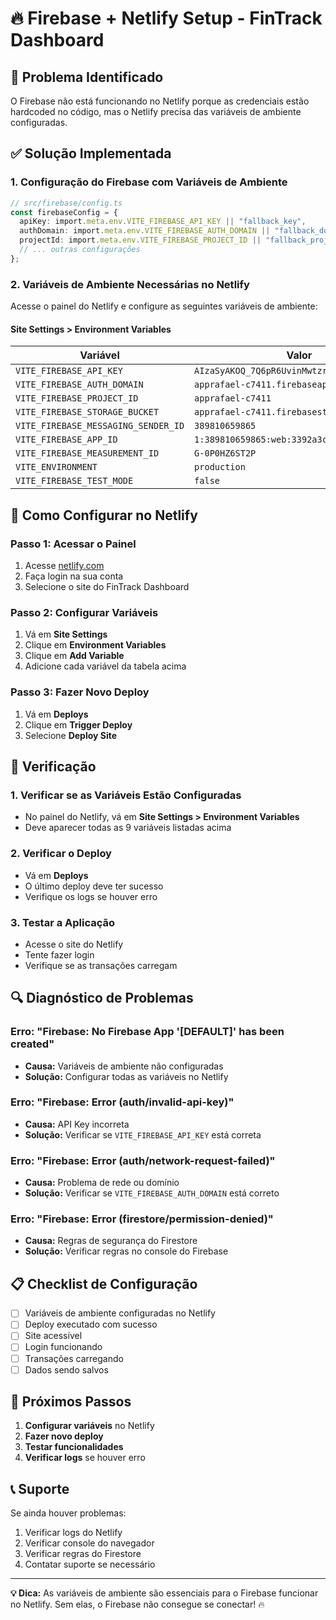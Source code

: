 # 🔥 Firebase + Netlify Setup - FinTrack Dashboard

## 🚨 **Problema Identificado**
O Firebase não está funcionando no Netlify porque as credenciais estão hardcoded no código, mas o Netlify precisa das variáveis de ambiente configuradas.

## ✅ **Solução Implementada**

### 1. **Configuração do Firebase com Variáveis de Ambiente**
```typescript
// src/firebase/config.ts
const firebaseConfig = {
  apiKey: import.meta.env.VITE_FIREBASE_API_KEY || "fallback_key",
  authDomain: import.meta.env.VITE_FIREBASE_AUTH_DOMAIN || "fallback_domain",
  projectId: import.meta.env.VITE_FIREBASE_PROJECT_ID || "fallback_project",
  // ... outras configurações
};
```

### 2. **Variáveis de Ambiente Necessárias no Netlify**

Acesse o painel do Netlify e configure as seguintes variáveis de ambiente:

#### **Site Settings > Environment Variables**

| Variável | Valor |
|----------|-------|
| `VITE_FIREBASE_API_KEY` | `AIzaSyAKOQ_7Q6pR6UvinMwtzrNdLgpBxZ-QTxk` |
| `VITE_FIREBASE_AUTH_DOMAIN` | `apprafael-c7411.firebaseapp.com` |
| `VITE_FIREBASE_PROJECT_ID` | `apprafael-c7411` |
| `VITE_FIREBASE_STORAGE_BUCKET` | `apprafael-c7411.firebasestorage.app` |
| `VITE_FIREBASE_MESSAGING_SENDER_ID` | `389810659865` |
| `VITE_FIREBASE_APP_ID` | `1:389810659865:web:3392a3c2fe3aef4710c088` |
| `VITE_FIREBASE_MEASUREMENT_ID` | `G-0P0HZ6ST2P` |
| `VITE_ENVIRONMENT` | `production` |
| `VITE_FIREBASE_TEST_MODE` | `false` |

## 🔧 **Como Configurar no Netlify**

### **Passo 1: Acessar o Painel**
1. Acesse [netlify.com](https://netlify.com)
2. Faça login na sua conta
3. Selecione o site do FinTrack Dashboard

### **Passo 2: Configurar Variáveis**
1. Vá em **Site Settings**
2. Clique em **Environment Variables**
3. Clique em **Add Variable**
4. Adicione cada variável da tabela acima

### **Passo 3: Fazer Novo Deploy**
1. Vá em **Deploys**
2. Clique em **Trigger Deploy**
3. Selecione **Deploy Site**

## 🚀 **Verificação**

### **1. Verificar se as Variáveis Estão Configuradas**
- No painel do Netlify, vá em **Site Settings > Environment Variables**
- Deve aparecer todas as 9 variáveis listadas acima

### **2. Verificar o Deploy**
- Vá em **Deploys**
- O último deploy deve ter sucesso
- Verifique os logs se houver erro

### **3. Testar a Aplicação**
- Acesse o site do Netlify
- Tente fazer login
- Verifique se as transações carregam

## 🔍 **Diagnóstico de Problemas**

### **Erro: "Firebase: No Firebase App '[DEFAULT]' has been created"**
- **Causa:** Variáveis de ambiente não configuradas
- **Solução:** Configurar todas as variáveis no Netlify

### **Erro: "Firebase: Error (auth/invalid-api-key)"**
- **Causa:** API Key incorreta
- **Solução:** Verificar se `VITE_FIREBASE_API_KEY` está correta

### **Erro: "Firebase: Error (auth/network-request-failed)"**
- **Causa:** Problema de rede ou domínio
- **Solução:** Verificar se `VITE_FIREBASE_AUTH_DOMAIN` está correto

### **Erro: "Firebase: Error (firestore/permission-denied)"**
- **Causa:** Regras de segurança do Firestore
- **Solução:** Verificar regras no console do Firebase

## 📋 **Checklist de Configuração**

- [ ] Variáveis de ambiente configuradas no Netlify
- [ ] Deploy executado com sucesso
- [ ] Site acessível
- [ ] Login funcionando
- [ ] Transações carregando
- [ ] Dados sendo salvos

## 🎯 **Próximos Passos**

1. **Configurar variáveis** no Netlify
2. **Fazer novo deploy**
3. **Testar funcionalidades**
4. **Verificar logs** se houver erro

## 📞 **Suporte**

Se ainda houver problemas:
1. Verificar logs do Netlify
2. Verificar console do navegador
3. Verificar regras do Firestore
4. Contatar suporte se necessário

---

**💡 Dica:** As variáveis de ambiente são essenciais para o Firebase funcionar no Netlify. Sem elas, o Firebase não consegue se conectar! 🔥
